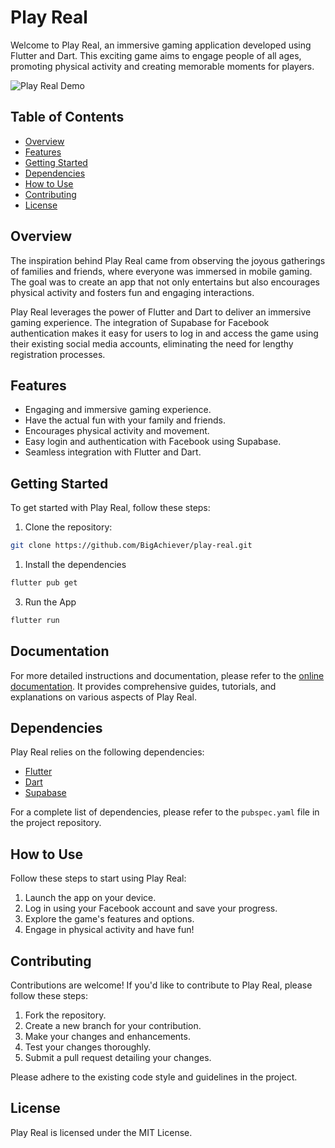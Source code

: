 # Play Real

Welcome to Play Real, an immersive gaming application developed using Flutter and Dart. This exciting game aims to engage people of all ages, promoting physical activity and creating memorable moments for players.

![Play Real Demo](https://img.youtube.com/vi/u0VgTRwEl6Q/0.jpg)

## Table of Contents
- [Overview](#overview)
- [Features](#features)
- [Getting Started](#getting-started)
- [Dependencies](#dependencies)
- [How to Use](#how-to-use)
- [Contributing](#contributing)
- [License](#license)

## Overview
The inspiration behind Play Real came from observing the joyous gatherings of families and friends, where everyone was immersed in mobile gaming. The goal was to create an app that not only entertains but also encourages physical activity and fosters fun and engaging interactions.

Play Real leverages the power of Flutter and Dart to deliver an immersive gaming experience. The integration of Supabase for Facebook authentication makes it easy for users to log in and access the game using their existing social media accounts, eliminating the need for lengthy registration processes.

## Features
- Engaging and immersive gaming experience.
- Have the actual fun with your family and friends.
- Encourages physical activity and movement.
- Easy login and authentication with Facebook using Supabase.
- Seamless integration with Flutter and Dart.

## Getting Started
To get started with Play Real, follow these steps:

1. Clone the repository:

```bash
git clone https://github.com/BigAchiever/play-real.git
```
1. Install the dependencies
```bash
flutter pub get
```
3. Run the App
```bash
flutter run
```

## Documentation
For more detailed instructions and documentation, please refer to the [online documentation](https://flutter.dev/). It provides comprehensive guides, tutorials, and explanations on various aspects of Play Real.

## Dependencies
Play Real relies on the following dependencies:

- [Flutter](https://flutter.dev)
- [Dart](https://dart.dev)
- [Supabase](https://supabase.io)

For a complete list of dependencies, please refer to the `pubspec.yaml` file in the project repository.

## How to Use
Follow these steps to start using Play Real:

1. Launch the app on your device.
2. Log in using your Facebook account and save your progress.
3. Explore the game's features and options.
4. Engage in physical activity and have fun!

## Contributing
Contributions are welcome! If you'd like to contribute to Play Real, please follow these steps:

1. Fork the repository.
2. Create a new branch for your contribution.
3. Make your changes and enhancements.
4. Test your changes thoroughly.
5. Submit a pull request detailing your changes.

Please adhere to the existing code style and guidelines in the project.

## License
Play Real is licensed under the MIT License.
